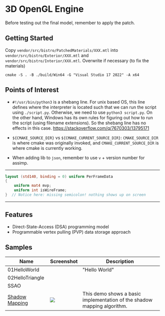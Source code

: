 # 3D OpenGL Engine

Before testing out the final model, remember to apply the patch. 

## Getting Started

Copy `vendor/src/bistro/PatchedMaterials/XXX.mtl` into `vendor/src/bistro/Exterior/XXX.mtl` and `vendor/src/bistro/Interior/XXX.mtl`. Overwrite if necessary (to fix the materials)



`cmake -S . -B ./build/Win64 -G "Visual Studio 17 2022" -A x64`

## Points of Interest

- `#!/usr/bin/python3` is a shebang line. For unix based OS, this line defines where the interpreter is located such that we can run the script using `./script.py`. Otherwise, we need to use `python3 script.py`. On the other hand, Windows has its own rules for figuring out how to run the script (using filename extensions). So the shebang line has no effects in this case. https://stackoverflow.com/q/7670303/13795171

- `${CMAKE_SOURCE_DIR}` vs `${CMAKE_CURRENT_SOURCE_DIR}`: `CMAKE_SOURCE_DIR` is where cmake was originally invoked, and `CMAKE_CURRENT_SOURCE_DIR` is where cmake is currently working.
- When adding lib to `json`, remember to use `v` + version number for assimp. 

---

```glsl
layout (std140, binding = 0) uniform PerFrameData
{
	uniform mat4 mvp;
	uniform int isWireFrame;
}  // Notice here: missing semicolon! nothing shows up on screen
```

---



## Features

- Direct-State-Access (DSA) programming model
- Programmable vertex pulling (PVP) data storage approach



## Samples

| Name                                                         | Screenshot                                                   | Description                                                  |
| ------------------------------------------------------------ | ------------------------------------------------------------ | ------------------------------------------------------------ |
| 01HelloWorld                                                 |                                                              | "Hello World"                                                |
| 02HelloTriangle                                              |                                                              |                                                              |
| SSAO                                                         |                                                              |                                                              |
| [Shadow Mapping](https://github.com/zixin96/d3d12book/blob/master/Chapter%2020%20Shadow%20Mapping/Shadows) | ![](https://github.com/zixin96/d3d12book/blob/master/Chapter%2020%20Shadow%20Mapping/Shadows/images/demo.gif) | This demo shows a basic implementation of the shadow mapping algorithm. |